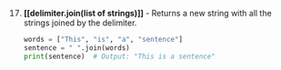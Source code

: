 17. **[[delimiter.join(list of strings)]]** - Returns a new string with all the strings joined by the delimiter.

    ```python
    words = ["This", "is", "a", "sentence"]
    sentence = " ".join(words)
    print(sentence)  # Output: "This is a sentence"
    ```